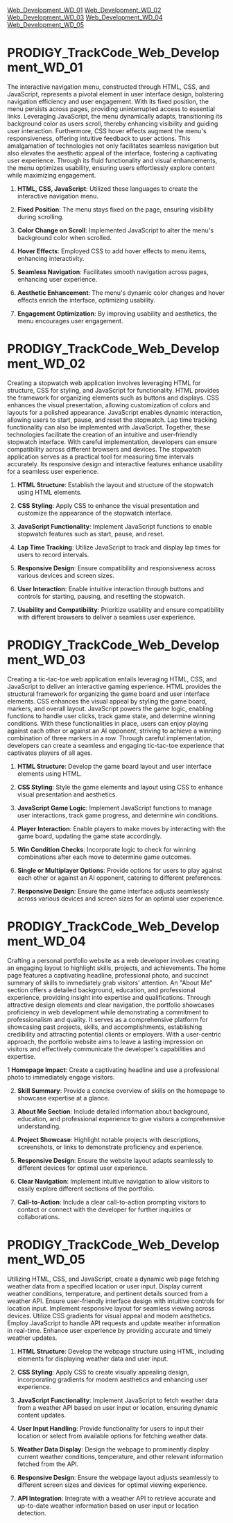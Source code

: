 [Web_Development_WD_01](https://github.com/Salman-id85/PRODIGY_TrackCode_Web_Development/blob/main/README.md#prodigy_trackcode_web_development_wd_01)
[Web_Development_WD_02](https://github.com/Salman-id85/PRODIGY_TrackCode_Web_Development/blob/main/README.md#prodigy_trackcode_web_development_wd_02)
[Web_Development_WD_03](https://github.com/Salman-id85/PRODIGY_TrackCode_Web_Development/blob/main/README.md#prodigy_trackcode_web_development_wd_03)
[Web_Development_WD_04](https://github.com/Salman-id85/PRODIGY_TrackCode_Web_Development/blob/main/README.md#prodigy_trackcode_web_development_wd_04)
[Web_Development_WD_05](https://github.com/Salman-id85/PRODIGY_TrackCode_Web_Development/blob/main/README.md#prodigy_trackcode_web_development_wd_05)

# PRODIGY_TrackCode_Web_Development_WD_01

The interactive navigation menu, constructed through HTML, CSS, and JavaScript, represents a pivotal element in user interface design, bolstering navigation efficiency and user engagement. With its fixed position, the menu persists across pages, providing uninterrupted access to essential links. Leveraging JavaScript, the menu dynamically adapts, transitioning its background color as users scroll, thereby enhancing visibility and guiding user interaction. Furthermore, CSS hover effects augment the menu's responsiveness, offering intuitive feedback to user actions. This amalgamation of technologies not only facilitates seamless navigation but also elevates the aesthetic appeal of the interface, fostering a captivating user experience. Through its fluid functionality and visual enhancements, the menu optimizes usability, ensuring users effortlessly explore content while maximizing engagement.


1. **HTML, CSS, JavaScript**: Utilized these languages to create the interactive navigation menu.
  
2. **Fixed Position**: The menu stays fixed on the page, ensuring visibility during scrolling.

3. **Color Change on Scroll**: Implemented JavaScript to alter the menu's background color when scrolled.

4. **Hover Effects**: Employed CSS to add hover effects to menu items, enhancing interactivity.

5. **Seamless Navigation**: Facilitates smooth navigation across pages, enhancing user experience.

6. **Aesthetic Enhancement**: The menu's dynamic color changes and hover effects enrich the interface, optimizing usability.

7. **Engagement Optimization**: By improving usability and aesthetics, the menu encourages user engagement.
 
 # PRODIGY_TrackCode_Web_Development_WD_02

 Creating a stopwatch web application involves leveraging HTML for structure, CSS for styling, and JavaScript for functionality. HTML provides the framework for organizing elements such as buttons and displays. CSS enhances the visual presentation, allowing customization of colors and layouts for a polished appearance. JavaScript enables dynamic interaction, allowing users to start, pause, and reset the stopwatch. Lap time tracking functionality can also be implemented with JavaScript. Together, these technologies facilitate the creation of an intuitive and user-friendly stopwatch interface. With careful implementation, developers can ensure compatibility across different browsers and devices. The stopwatch application serves as a practical tool for measuring time intervals accurately. Its responsive design and interactive features enhance usability for a seamless user experience.

 1. **HTML Structure**: Establish the layout and structure of the stopwatch using HTML elements.
  
2. **CSS Styling**: Apply CSS to enhance the visual presentation and customize the appearance of the stopwatch interface.
  
3. **JavaScript Functionality**: Implement JavaScript functions to enable stopwatch features such as start, pause, and reset.
  
4. **Lap Time Tracking**: Utilize JavaScript to track and display lap times for users to record intervals.
  
5. **Responsive Design**: Ensure compatibility and responsiveness across various devices and screen sizes.
  
6. **User Interaction**: Enable intuitive interaction through buttons and controls for starting, pausing, and resetting the stopwatch.
  
7. **Usability and Compatibility**: Prioritize usability and ensure compatibility with different browsers to deliver a seamless user experience.

 # PRODIGY_TrackCode_Web_Development_WD_03

Creating a tic-tac-toe web application entails leveraging HTML, CSS, and JavaScript to deliver an interactive gaming experience. HTML provides the structural framework for organizing the game board and user interface elements. CSS enhances the visual appeal by styling the game board, markers, and overall layout. JavaScript powers the game logic, enabling functions to handle user clicks, track game state, and determine winning conditions. With these functionalities in place, users can enjoy playing against each other or against an AI opponent, striving to achieve a winning combination of three markers in a row. Through careful implementation, developers can create a seamless and engaging tic-tac-toe experience that captivates players of all ages.


1. **HTML Structure**: Develop the game board layout and user interface elements using HTML.
   
2. **CSS Styling**: Style the game elements and layout using CSS to enhance visual presentation and aesthetics.

3. **JavaScript Game Logic**: Implement JavaScript functions to manage user interactions, track game progress, and determine win conditions.

4. **Player Interaction**: Enable players to make moves by interacting with the game board, updating the game state accordingly.

5. **Win Condition Checks**: Incorporate logic to check for winning combinations after each move to determine game outcomes.

6. **Single or Multiplayer Options**: Provide options for users to play against each other or against an AI opponent, catering to different preferences.

7. **Responsive Design**: Ensure the game interface adjusts seamlessly across various devices and screen sizes for an optimal user experience.

# PRODIGY_TrackCode_Web_Development_WD_04

Crafting a personal portfolio website as a web developer involves creating an engaging layout to highlight skills, projects, and achievements. The home page features a captivating headline, professional photo, and succinct summary of skills to immediately grab visitors' attention. An "About Me" section offers a detailed background, education, and professional experience, providing insight into expertise and qualifications. Through attractive design elements and clear navigation, the portfolio showcases proficiency in web development while demonstrating a commitment to professionalism and quality. It serves as a comprehensive platform for showcasing past projects, skills, and accomplishments, establishing credibility and attracting potential clients or employers. With a user-centric approach, the portfolio website aims to leave a lasting impression on visitors and effectively communicate the developer's capabilities and expertise.

1 **Homepage Impact**: Create a captivating headline and use a professional photo to immediately engage visitors.

2. **Skill Summary**: Provide a concise overview of skills on the homepage to showcase expertise at a glance.

4. **About Me Section**: Include detailed information about background, education, and professional experience to give visitors a comprehensive
 understanding.

6. **Project Showcase**: Highlight notable projects with descriptions, screenshots, or links to demonstrate proficiency and experience.

8. **Responsive Design**: Ensure the website layout adapts seamlessly to different devices for optimal user experience.
 
10. **Clear Navigation**: Implement intuitive navigation to allow visitors to easily explore different sections of the portfolio.

12. **Call-to-Action**: Include a clear call-to-action prompting visitors to contact or connect with the developer for further inquiries or collaborations.

 # PRODIGY_TrackCode_Web_Development_WD_05

Utilizing HTML, CSS, and JavaScript, create a dynamic web page fetching weather data from a specified location or user input. Display current weather conditions, temperature, and pertinent details sourced from a weather API. Ensure user-friendly interface design with intuitive controls for location input. Implement responsive layout for seamless viewing across devices. Utilize CSS gradients for visual appeal and modern aesthetics. Employ JavaScript to handle API requests and update weather information in real-time. Enhance user experience by providing accurate and timely weather updates.

1. **HTML Structure**: Develop the webpage structure using HTML, including elements for displaying weather data and user input.

2. **CSS Styling**: Apply CSS to create visually appealing design, incorporating gradients for modern aesthetics and enhancing user experience.

3. **JavaScript Functionality**: Implement JavaScript to fetch weather data from a weather API based on user input or location, ensuring dynamic content updates.

4. **User Input Handling**: Provide functionality for users to input their location or select from available options for fetching weather data.

5. **Weather Data Display**: Design the webpage to prominently display current weather conditions, temperature, and other relevant information fetched from the API.

6. **Responsive Design**: Ensure the webpage layout adjusts seamlessly to different screen sizes and devices for optimal viewing experience.

7. **API Integration**: Integrate with a weather API to retrieve accurate and up-to-date weather information based on user input or location detection.
